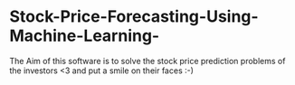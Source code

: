 # Stock-Price-Forecasting-Using-Machine-Learning-
The Aim of this software is to solve the stock price prediction problems of the investors &lt;3 and put a smile on their faces :-) 
